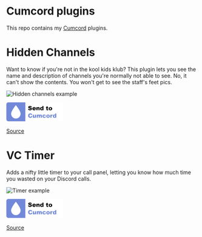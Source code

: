 # Cumcord plugins

This repo contains my [Cumcord](https://github.com/Cumcord/Cumcord/) plugins.

# Hidden Channels

Want to know if you're not in the kool kids klub? This plugin lets you see the name and description of channels you're normally not able to see.
No, it can't show the contents. You won't get to see the staff's feet pics.

![Hidden channels example](https://raw.githubusercontent.com/xirreal-plugins/xirreal-plugins.github.io/master/public/hidden_channels_example.png)

<a target="_blank" href="https://send.cumcord.com/#https://cumcord.xirreal.dev/hiddenChannels"><img height="50" src="https://raw.githubusercontent.com/Cumcord/assets/main/buttons/cumdump_button.png" /></a>

[Source](https://github.com/xirreal-plugins/xirreal-plugins.github.io/tree/master/hiddenChannels)

# VC Timer

Adds a nifty little timer to your call panel, letting you know how much time you wasted on your Discord calls.

![Timer example](https://raw.githubusercontent.com/xirreal-plugins/xirreal-plugins.github.io/master/public/timer_example.png)

<a target="_blank" href="https://send.cumcord.com/#https://cumcord.xirreal.dev/vcTimer"><img height="50" src="https://raw.githubusercontent.com/Cumcord/assets/main/buttons/cumdump_button.png" /></a>

[Source](https://github.com/xirreal-plugins/xirreal-plugins.github.io/tree/master/vcTimer)

